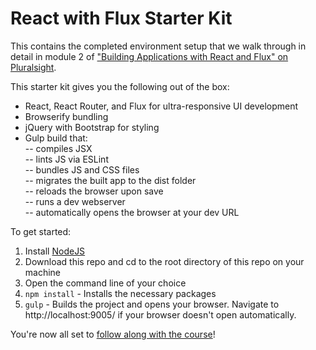 # React with Flux Starter Kit
This contains the completed environment setup that we walk through in detail in module 2 of ["Building Applications with React and Flux" on Pluralsight](http://www.pluralsight.com/author/cory-house).

This starter kit gives you the following out of the box:
- React, React Router, and Flux for ultra-responsive UI development  
- Browserify bundling  
- jQuery with Bootstrap for styling  
- Gulp build that:  
-- compiles JSX  
-- lints JS via ESLint  
-- bundles JS and CSS files  
-- migrates the built app to the dist folder  
-- reloads the browser upon save  
-- runs a dev webserver  
-- automatically opens the browser at your dev URL

To get started:  
1. Install [NodeJS](http://www.nodejs.org)  
2. Download this repo and cd to the root directory of this repo on your machine  
3. Open the command line of your choice  
4. `npm install` - Installs the necessary packages  
5. `gulp` - Builds the project and opens your browser. Navigate to http://localhost:9005/ if your browser doesn't open automatically.

You're now all set to [follow along with the course](http://www.pluralsight.com/author/cory-house)! 
